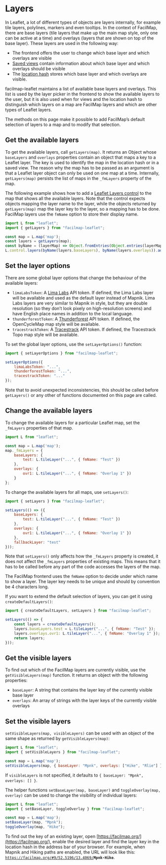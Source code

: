 # Layers

In Leaflet, a lot of different types of objects are layers internally, for example tile layers, polylines, markers and even tooltips. In the context of FacilMap, there are base layers (tile layers that make up the main map style, only one can be active at a time) and overlays (layers that are shown on top of the base layer). These layers are used in the following way:
* The frontend offers the user to change which base layer and which overlays are visible
* [Saved views](./views.md) contain information about which base layer and which overlays should be visible
* The [location hash](./hash.md) stores which base layer and which overlays are visible.

facilmap-leaflet maintains a list of available base layers and overlays. This list is used by the layer picker in the frontend to show the available layers to the user, but it is also used when for views and the location hash to distinguish which layers on a map are FacilMap layers and which are other types of Leaflet layers.

The methods on this page make it possible to add FacilMap’s default selection of layers to a map and to modify that selection.

## Get the available layers

To get the available layers, call `getLayers(map)`. It returns an Object whose `baseLayers` and `overlays` properties contain an object that maps a key to a Leaflet layer. The key is used to identify the map in the location hash or in a saved view. The reason why the map has to be passed as an argument is that a Leaflet layer object can only be used on one map at a time. Internally, `getLayers(map)` persists the list of maps in the `_fmLayers` property of the map.

The following example shows how to add a [Leaflet Layers control](https://leafletjs.com/reference.html#control-layers) to the map that shows all the available layers. Note that the control expects objects mapping the layer name to the layer, while the objects returned by `getLayers(map)` map the layer key to the layer, so a mapping has to be done. FacilMap layers use the `fmName` option to store their display name.

```javascript
import L from "leaflet";
import { getLayers } from "facilmap-leaflet";

const map = L.map('map');
const layers = getLayers(map);
const byName = (layerMap) => Object.fromEntries(Object.entries(layerMap).map(([key, layer]) => [layer.options.fmName || key, layer]));
L.control.layers(byName(layers.baseLayers), byName(layers.overlays)).addTo(map);
```

## Set the layer options

There are some global layer options that change the behaviour of the available layers:
* `limaLabsToken`: A [Lima Labs](https://maps.lima-labs.com/) API token. If defined, the Lima Labs layer will be available and used as the default layer instead of Mapnik. Lima Labs layers are very similar to Mapnik in style, but they are double resolution (so they don’t look pixely on high-resolution screens) and have English place names in addition to the local language.
* `thunderforestToken`: A [Thunderforest](https://www.thunderforest.com/) API token. If defined, the OpenCycleMap map style will be available.
* `tracestrackToken`: A [Tracestrack](https://tracestrack.com/) API token. If defined, the Tracestrack Topo map style will be available.

To set the global layer options, use the `setLayerOptions()` function:
```javascript
import { setLayerOptions } from "facilmap-leaflet";

setLayerOptions({
	limaLabsToken: "...",
	thunderforestToken: "...",
	tracestrackToken: "..."
});
```

Note that to avoid unexpected inconsistencies, this should be called before `getLayers()` or any other of functions documented on this page are called.

## Change the available layers

To change the available layers for a particular Leaflet map, set the `_fmLayers` properties of that map.

```javascript
import L from "leaflet";

const map = L.map('map');
map._fmLayers = {
	baseLayers: {
		test: L.tileLayer("...", { fmName: "Test" })
	},
	overlays: {
		ovr1: L.tileLayer("...", { fmName: "Overlay 1" })
	}
};
```

To change the available layers for all maps, use `setLayers()`:

```javascript
import { setLayers } from "facilmap-leaflet";

setLayers(() => ({
	baseLayers: {
		test: L.tileLayer("...", { fmName: "Test" })
	},
	overlays: {
		ovr1: L.tileLayer("...", { fmName: "Overlay 1" })
	},
	fallbackLayer: "test"
}));
```

Note that `setLayers()` only affects how the `_fmLayers` property is created, it does not affect the `_fmLayers` properties of existing maps. This means that it has to be called before any part of the code accesses the layers of the map.

The FacilMap frontend uses the `fmName` option to decide under which name to show a layer. The layer key needs to be unique and should by convention be 4 characters long.

If you want to extend the default selection of layers, you can get it using `createDefaultLayers()`:

```javascript
import { createDefaultLayers, setLayers } from "facilmap-leaflet";

setLayers(() => {
	const layers = createDefaultLayers();
	layers.baseLayers.test = L.tileLayer("...", { fmName: "Test" });
	layers.overlays.ovr1: L.tileLayer("...", { fmName: "Overlay 1" });
	return layers;
}));
```

## Get the visible layers

To find out which of the FacilMap layers are currently visible, use the `getVisibleLayers(map)` function. It returns an object with the following properties:
* `baseLayer`: A string that contains the layer key of the currently visible base layer
* `overlays`: An array of strings with the layer keys of the currently visible overlays

## Set the visible layers

`setVisibleLayers(map, visibleLayers)` can be used with an object of the same shape as returned by `getVisibleLayers(map)`:

```javascript
import L from "leaflet";
import { setVisibleLayers } from "facilmap-leaflet";

const map = L.map('map');
setVisibleLayers(map, { baseLayer: "Mpnk", overlays: ["Hike", "Rlie"] });
```

If `visibleLayers` is not specified, it defaults to `{ baseLayer: "Mpnk", overlays: [] }`.

The helper functions `setBaseLayer(map, baseLayer)` and `toggleOverlay(map, overlay)` can be used to change the visibility of individual layers:

```javascript
import L from "leaflet";
import { setBaseLayer, toggleOverlay } from "facilmap-leaflet";

const map = L.map('map');
setBaseLayer(map, "Mpnk");
toggleOverlay(map, "Hike");
```

To find out the key of an existing layer, open [https://facilmap.org/](https://facilmap.org/), enable the desired layer and find the layer key in the location hash in the address bar of your browser. For example, when Mapnik and Hiking paths are enabled, the URL will look like this: <code>https://facilmap.org/#9/52.5196/13.4069/<strong>Mpnk-Hike</strong></code>.